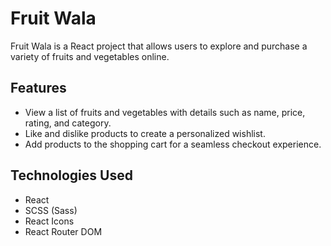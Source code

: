 # Fruit Wala

Fruit Wala is a React project that allows users to explore and purchase a variety of fruits and vegetables online.


## Features

- View a list of fruits and vegetables with details such as name, price, rating, and category.
- Like and dislike products to create a personalized wishlist.
- Add products to the shopping cart for a seamless checkout experience.

## Technologies Used

- React
- SCSS (Sass)
- React Icons
- React Router DOM
